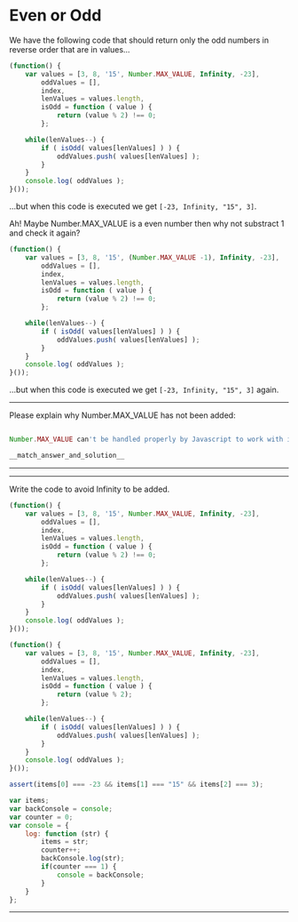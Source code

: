 # Even or Odd

We have the following code that should return only the odd numbers in reverse order that are in values...

```js
(function() {
    var values = [3, 8, '15', Number.MAX_VALUE, Infinity, -23],
        oddValues = [],
        index,
        lenValues = values.length,
        isOdd = function ( value ) {
            return (value % 2) !== 0;
        };

    while(lenValues--) {
        if ( isOdd( values[lenValues] ) ) {
            oddValues.push( values[lenValues] );
        }
    }
    console.log( oddValues );
}());
```

...but when this code is executed we get ``[-23, Infinity, "15", 3]``.

Ah! Maybe Number.MAX_VALUE is a even number then why not substract 1 and check it again?

```js
(function() {
    var values = [3, 8, '15', (Number.MAX_VALUE -1), Infinity, -23],
        oddValues = [],
        index,
        lenValues = values.length,
        isOdd = function ( value ) {
            return (value % 2) !== 0;
        };

    while(lenValues--) {
        if ( isOdd( values[lenValues] ) ) {
            oddValues.push( values[lenValues] );
        }
    }
    console.log( oddValues );
}());
```
...but when this code is executed we get ``[-23, Infinity, "15", 3]`` again.

---
Please explain why Number.MAX_VALUE has not been added:

```js

```

```js
Number.MAX_VALUE can't be handled properly by Javascript to work with it in operations because the overflow issue.
```

```js
__match_answer_and_solution__
```
---

---
Write the code to avoid Infinity to be added.

```js
(function() {
    var values = [3, 8, '15', Number.MAX_VALUE, Infinity, -23],
        oddValues = [],
        index,
        lenValues = values.length,
        isOdd = function ( value ) {
            return (value % 2) !== 0;
        };

    while(lenValues--) {
        if ( isOdd( values[lenValues] ) ) {
            oddValues.push( values[lenValues] );
        }
    }
    console.log( oddValues );
}());
```

```js
(function() {
    var values = [3, 8, '15', Number.MAX_VALUE, Infinity, -23],
        oddValues = [],
        index,
        lenValues = values.length,
        isOdd = function ( value ) {
            return (value % 2);
        };

    while(lenValues--) {
        if ( isOdd( values[lenValues] ) ) {
            oddValues.push( values[lenValues] );
        }
    }
    console.log( oddValues );
}());
```

```js
assert(items[0] === -23 && items[1] === "15" && items[2] === 3);
```

```js
var items;
var backConsole = console;
var counter = 0;
var console = {
    log: function (str) {
        items = str;
        counter++;
        backConsole.log(str);
        if(counter === 1) {
            console = backConsole;
        }
    }
};
```
---